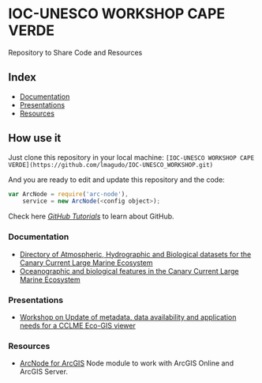 # IOC-UNESCO WORKSHOP CAPE VERDE
Repository to Share Code and Resources

## Index
* [Documentation](#Documentation)
* [Presentations](#Presentations)
* [Resources](#Resources)

## How use it

Just clone this repository in your local machine:
```[IOC-UNESCO WORKSHOP CAPE VERDE](https://github.com/lmagudo/IOC-UNESCO_WORKSHOP.git)```

And you are ready to edit and update this repository and the code:
```javascript
var ArcNode = require('arc-node'),
    service = new ArcNode(<config object>);
```
Check here  *[GitHub Tutorials](https://guides.github.com/activities/hello-world/)* to learn about GitHub.

### Documentation
* [Directory of Atmospheric, Hydrographic and Biological datasets for the Canary Current Large Marine Ecosystem](http://unesdoc.unesco.org/images/0023/002314/231430E.pdf)
* [Oceanographic and biological features in the Canary Current Large Marine Ecosystem](http://unesdoc.unesco.org/images/0023/002332/233299E.pdf)

### Presentations
* [Workshop on Update of metadata, data availability and application needs for a CCLME Eco-GIS viewer](https://slides.com/lmagudo/workshop-on-update-of-metadata-data-availability-and-application-needs-for-a-cclme-eco-gis-viewer/edit)

### Resources
* [ArcNode for ArcGIS](https://github.com/esri-es/ArcNode) Node module to work with ArcGIS Online and ArcGIS Server.
